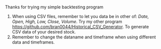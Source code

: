 Thanks for trying my simple backtesting program
1. When using CSV files, remember to let you data be in other of: *Date, Open, High, Low, Close, Volume*. Try my other program https://github.com/bran0044/Historical_CSV_Generator. To generate CSV data of your desired stock.
2. Remember to change the dataname and timeframe when using different data and timeframes.